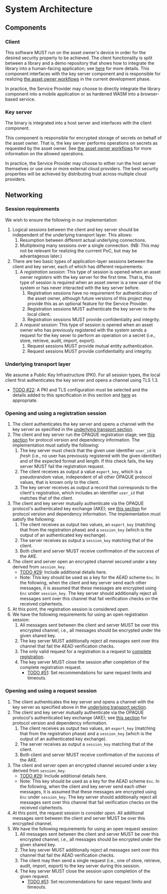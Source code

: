 # System Architecture

## Components

### Client 
This software MUST run on the asset owner's device in order for the desired security property to be achieved. 
The client functionality is split between a library and a demo repository that shows how to integrate the library into a human-facing application; see [here](repository-list.md) for more details. This component interfaces with the key server component and is responsible for realizing [the asset owner workflows](current-development-phase.md#workflows) in the current development phase.

In practice, the Service Provider may choose to directly integrate the library component into a mobile application or as hardened WASM into a browser-based service. 

### Key server
The binary is integrated into a host server and interfaces with the client component.

This component is responsible for encrypted storage of secrets on behalf of the asset owner. That is, the key server performs operations on secrets as requested by the asset owner. See [the asset owner workflows](current-development-phase.md#workflows) for more information on the allowed operations. 

In practice, the Service Provider may choose to either run the host server themselves or use one or more external cloud providers. The best security properties will be achieved by distributing trust across multiple cloud providers.

## Networking
### Session requirements
We wish to ensure the following in our implementation:
1. Logical sessions between the client and key server should be independent of the underlying transport layer. This allows:
    1. Resumption between different actual underlying connections.
    1. Multiplexing many sessions over a single connection. (NB: This may not be relevant for realizing the currrent PoC, but may be advantageous later.)
1. There are two basic types of application-layer sessions between the client and key server, each of which has different requirements:
    1. A _registration session_: This type of session is opened when an asset owner _registers_ with the key server for the first time. That is, this type of session is required when an asset owner is a new user of the system or has never interacted with the key server before.
        1. Registration sessions have no requirement for authentication of the asset owner, although future versions of this project may provide this as an optional feature for the Service Provider.
        1. Registration sessions MUST authenticate the key server to the local client.
        1. Registration sessions MUST provide confidentiality and integrity.
    1. A _request session_: This type of session is opened when an asset owner who has previously registered with the system sends a request for the key sever to perform an operation on a secret (i.e., store, retrieve, audit, import, export).
        1. Request sessions MUST provide mutual entity authentication.
        1. Request sessions MUST provide confidentiality and integrity.

### Underlying transport layer
We assume a Public Key Infrastructure (PKI). For all session types, the local client first authenticates the key server and opens a channel using TLS 1.3.
  - [TODO #22](https://github.com/boltlabs-inc/key-mgmt-spec/issues/22): A PKI and TLS configuration must be selected and the details added to this specification in this section and [here](current-development-phase.md#cryptographic-protocol-and-implementation-dependencies) as appropriate.

### Opening and using a registration session

1. The client authenticates the key server and opens a channel with the key server as specified in the [underlying transport section](#systems-architecture.md/#underlying_transport_layer).
1. The client and key server run the OPAQUE registration stage; see [this section](current-development-phase.md#cryptographic-protocol-and-implementation-dependencies) for protocol version and dependency information. The implementation must satisfy the following:
    1. The key server must check that the given user identifier `user_id` is _fresh_ (i.e., no user has previously registered with the given identifier) and of the expected format and length. If this check fails, the key server MUST fail the registration request.
    1. The client receives as output a value `export_key`, which is a pseudorandom value, independent of all other OPAQUE protocol values, that is known only to the client.
    1. The key server receives as output a record that corresponds to the client's registration, which includes an identifier `user_id` that matches that of the client.
1. The client and key server mutually authenticate via the OPAQUE protocol's authenticated key exchange (AKE); see [this section](current-development-phase.md#cryptographic-protocol-and-implementation-dependencies) for protocol version and dependency information. The implementation must satisfy the following:
    1. The client receives as output two values, an `export_key` (matching that from the registration phase) and a `session_key` (which is the output of an authenticated key exchange).
    1. The server receives as output a `session_key` matching that of the client.
    1. Both client and server MUST receive confirmation of the success of the AKE.
1. The client and server open an encrypted channel secured under a key derived from `session_key`. 
    - [TODO #29](https://github.com/boltlabs-inc/key-mgmt-spec/issues/29): Include additional details here.
    - Note: This key should be used as a key for the AEAD scheme `Enc`. In the following, when the client and key server send each other messages, it is assumed that these messages are encrypted using `Enc` under `session_key`. The key server should additionally reject all messages sent over this channel that fail verification checks on the received ciphertexts.
1. At this point, the registration session is considered _open_. 
1. We have the following requirements for using an open registration session:
    1. All messages sent between the client and server MUST be over this encrypted channel, i.e., all messages should be encrypted under the given shared key. 
    1. The key server MUST additionally reject all messages sent over this channel that fail the AEAD verification checks.
    1. The only valid request for a registration is a request to [complete registration](cryptographic_flows.md#complete-registration).
    1. The key server MUST close the session after completion of the complete registration request.
        - [TODO #51](https://github.com/boltlabs-inc/key-mgmt-spec/issues/51): Set recommendations for sane request limits and timeouts.

### Opening and using a request session

1. The client authenticates the key server and opens a channel with the key server as specified above in the [underlying transport section](#underlying_transport_layer).
1. The client and key server mutually authenticate via the OPAQUE protocol's authenticated key exchange (AKE); see [this section](current-development-phase.md#cryptographic-protocol-and-implementation-dependencies) for protocol version and dependency information.
    1. The client receives as output two values, an `export_key` (matching that from the registration phase) and a `session_key` (which is the output of an authenticated key exchange).
    1. The server receives as output a `session_key` matching that of the client.
    1. Both client and server MUST receive confirmation of the success of the AKE.
1. The client and server open an encrypted channel secured under a key derived from `session_key`. 
    - [TODO #29](https://github.com/boltlabs-inc/key-mgmt-spec/issues/29): Include additional details here.
    - Note: This key should be used as a key for the AEAD scheme `Enc`. In the following, when the client and key server send each other messages, it is assumed that these messages are encrypted using `Enc` under `session_key`. The key server should additionally reject all messages sent over this channel that fail verification checks on the received ciphertexts.
1. At this point, the request session is consider _open_. All additional messages sent between the client and server MUST be over this encrypted channel.
1. We have the following requirements for using an open request session:
    1. All messages sent between the client and server MUST be over this encrypted channel, i.e., all messages should be encrypted under the given shared key. 
    1. The key server MUST additionally reject all messages sent over this channel that fail the AEAD verification checks.
    1. The client may then send a single request (i.e., one of store, retrieve, audit, import, export) to the key server during this session.
    1. The key server MUST close the session upon completion of the given request.
        - [TODO #51](https://github.com/boltlabs-inc/key-mgmt-spec/issues/51): Set recommendations for sane request limits and timeouts.
